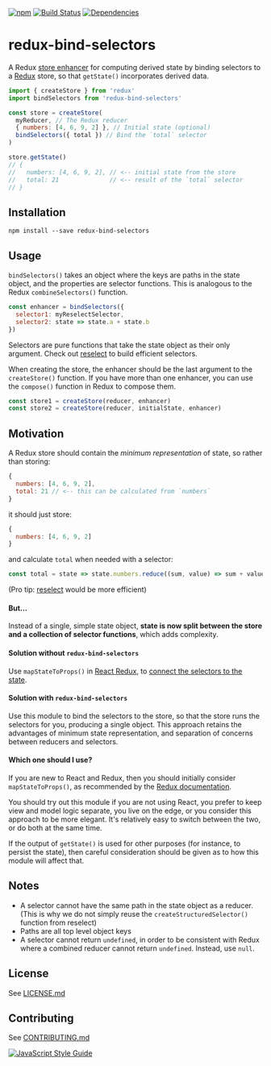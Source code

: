 [![npm](https://img.shields.io/npm/v/redux-bind-selectors.svg)](https://www.npmjs.com/package/redux-bind-selectors )
[![Build Status](https://travis-ci.org/blgm/redux-bind-selectors.svg?branch=master)](https://travis-ci.org/blgm/redux-bind-selectors )
[![Dependencies](https://david-dm.org/blgm/redux-bind-selectors.svg)](https://david-dm.org/blgm/redux-bind-selectors)

# redux-bind-selectors

A Redux [store enhancer](https://github.com/reactjs/redux/blob/master/docs/Glossary.md#store-enhancer) for computing derived state by binding selectors to a [Redux](http://redux.js.org/) store, so that `getState()` incorporates derived data.

```javascript
import { createStore } from 'redux'
import bindSelectors from 'redux-bind-selectors'

const store = createStore(
  myReducer, // The Redux reducer
  { numbers: [4, 6, 9, 2] }, // Initial state (optional)
  bindSelectors({ total }) // Bind the `total` selector
)

store.getState()
// {
//   numbers: [4, 6, 9, 2], // <-- initial state from the store
//   total: 21              // <-- result of the `total` selector
// }
```

## Installation
```
npm install --save redux-bind-selectors
```

## Usage
`bindSelectors()` takes an object where the keys are paths in the state object, and the properties are selector functions.  This is analogous to the Redux `combineSelectors()` function.
```javascript
const enhancer = bindSelectors({
  selector1: myReselectSelector,
  selector2: state => state.a + state.b
})
```
Selectors are pure functions that take the state object as their only argument.  Check out [reselect](https://www.npmjs.com/package/reselect) to build efficient selectors.

When creating the store, the enhancer should be the last argument to the `createStore()` function.  If you have more than one enhancer, you can use the `compose()` function in Redux to compose them.
```javascript
const store1 = createStore(reducer, enhancer)
const store2 = createStore(reducer, initialState, enhancer)
```

## Motivation
A Redux store should contain the *minimum representation* of state, so rather than storing:
```javascript
{
  numbers: [4, 6, 9, 2],
  total: 21 // <-- this can be calculated from `numbers`
}
```
it should just store:
```javascript
{
  numbers: [4, 6, 9, 2]
}
```
and calculate `total` when needed with a selector:
```javascript
const total = state => state.numbers.reduce((sum, value) => sum + value, 0)
```
(Pro tip:  [reselect](https://www.npmjs.com/package/reselect) would be more efficient)

#### But...
Instead of a single, simple state object, **state is now split between the store and a collection of selector functions**, which adds complexity.

#### Solution without `redux-bind-selectors`
Use `mapStateToProps()` in [React Redux](https://www.npmjs.com/package/react-redux), to [connect the selectors to the state](https://redux.js.org/recipes/computing-derived-data).

#### Solution with `redux-bind-selectors`
Use this module to bind the selectors to the store, so that the store runs the selectors for you, producing a single object.  This approach retains the advantages of minimum state representation, and separation of concerns between reducers and selectors.

#### Which one should I use?
If you are new to React and Redux, then you should initially consider `mapStateToProps()`, as recommended by the [Redux documentation](https://redux.js.org/recipes/computing-derived-data).

You should try out this module if you are not using React, you prefer to keep view and model logic separate, you live on the edge, or you consider this approach to be more elegant.  It's relatively easy to switch between the two, or do both at the same time.

If the output of `getState()` is used for other purposes (for instance, to persist the state), then careful consideration should be given as to how this module will affect that.

## Notes
- A selector cannot have the same path in the state object as a reducer. (This is why we do not simply reuse the `createStructuredSelector()` function from reselect)
- Paths are all top level object keys
- A selector cannot return `undefined`, in order to be consistent with Redux where a combined reducer cannot return `undefined`.  Instead, use `null`.

## License
See [LICENSE.md](LICENSE.md)

## Contributing
See [CONTRIBUTING.md](CONTRIBUTING.md)

[![JavaScript Style Guide](https://cdn.rawgit.com/standard/standard/master/badge.svg)](https://github.com/standard/standard)
